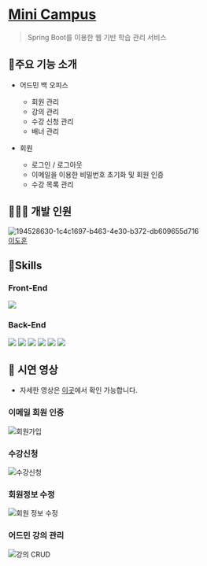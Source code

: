 # [Mini Campus](https://www.notion.so/dokuny/Mini-Campus-ea15be7f606b4ef89b79d5942abb2ea4)

> Spring Boot를 이용한 웹 기반 학습 관리 서비스

## 📜주요 기능 소개

- 어드민 백 오피스 
    - 회원 관리
    - 강의 관리
    - 수강 신청 관리
    - 배너 관리
    
- 회원
    - 로그인 / 로그아웃
    - 이메일을 이용한 비밀번호 초기화 및 회원 인증
    - 수강 목록 관리

## 🧑‍🤝‍🧑 개발 인원

![194528630-1c4c1697-b463-4e30-b372-db609655d716](https://user-images.githubusercontent.com/49369306/194532101-beb7a539-2dc5-41a9-beb5-2cae516fe0ae.jpg)  
[이도훈](https://github.com/Dokuny)

## 🔧Skills
### Front-End
<img src="https://img.shields.io/badge/Thymeleaf-005F0F?style=for-the-badge&logo=Thymeleaf&logoColor=white"> 

### Back-End
<img src="https://img.shields.io/badge/gradle-2D4999?style=for-the-badge&logo=gradle&logoColor=white"> <img src="https://img.shields.io/badge/Spring Boot-6DB33F?style=for-the-badge&logo=Spring Boot&logoColor=white"> <img src="https://img.shields.io/badge/Spring Security-6DB33F?style=for-the-badge&logo=Spring Security&logoColor=white"> <img src="https://img.shields.io/badge/JPA-6DB33F?style=for-the-badge"> <img src="https://img.shields.io/badge/query DSL-527FFF?style=for-the-badge"> <img src="https://img.shields.io/badge/mariaDB-003545?style=for-the-badge&logo=mariaDB&logoColor=white">

## 🏢 시연 영상
- 자세한 영상은 [이곳](https://www.notion.so/dokuny/a702b6b742a74c0d8e167311bb27677f)에서 확인 가능합니다.
### 이메일 회원 인증
![회원가입](https://user-images.githubusercontent.com/87813831/194753932-665762d1-fa99-4ca1-b887-a1effc42e226.gif)

### 수강신청
![수강신청](https://user-images.githubusercontent.com/87813831/194753962-d4861619-4ec7-4891-8f7a-50f882d2c9d5.gif)

### 회원정보 수정
![회원 정보 수정](https://user-images.githubusercontent.com/87813831/194753977-0f987213-fdb3-4ef5-9f33-c95c3dae96a8.gif)

### 어드민 강의 관리
![강의 CRUD](https://user-images.githubusercontent.com/87813831/194753987-11f317ff-a40b-48a1-a6b6-57339e0d40d0.gif)

